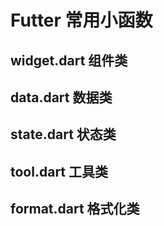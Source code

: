 # Futter 常用小函数

## widget.dart 组件类
## data.dart 数据类
## state.dart 状态类
## tool.dart 工具类
## format.dart 格式化类
